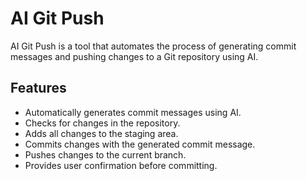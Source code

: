 # AI Git Push

AI Git Push is a tool that automates the process of generating commit messages and pushing changes to a Git repository using AI.

## Features

- Automatically generates commit messages using AI.
- Checks for changes in the repository.
- Adds all changes to the staging area.
- Commits changes with the generated commit message.
- Pushes changes to the current branch.
- Provides user confirmation before committing.
